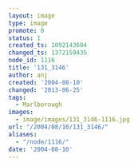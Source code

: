 ```yaml
---
layout: image
type: image
promote: 0
status: 1
created_ts: 1092143604
changed_ts: 1372159435
node_id: 1116
title: '131_3146'
author: anj
created: '2004-08-10'
changed: '2013-06-25'
tags:
  - Marlborough
images:
  - image/images/131_3146-1116.jpg
url: "/2004/08/10/131_3146/"
aliases:
  - "/node/1116/"
date: '2004-08-10'
---
```


